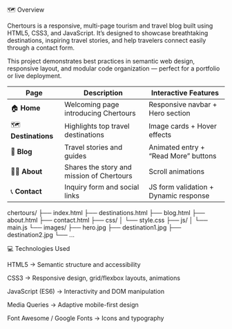 🗺️ Overview

Chertours is a responsive, multi-page tourism and travel blog built using HTML5, CSS3, and JavaScript.
It’s designed to showcase breathtaking destinations, inspiring travel stories, and help travelers connect easily through a contact form.

This project demonstrates best practices in semantic web design, responsive layout, and modular code organization — perfect for a portfolio or live deployment.

| Page                | Description                               | Interactive Features                  |
| ------------------- | ----------------------------------------- | ------------------------------------- |
| 🏠 **Home**         | Welcoming page introducing Chertours      | Responsive navbar + Hero section      |
| 🗺️ **Destinations** | Highlights top travel destinations        | Image cards + Hover effects           |
| 📰 **Blog**         | Travel stories and guides                 | Animated entry + “Read More” buttons  |
| 👩‍💼 **About**        | Shares the story and mission of Chertours | Scroll animations                     |
| 📞 **Contact**      | Inquiry form and social links             | JS form validation + Dynamic response |

chertours/
├── index.html
├── destinations.html
├── blog.html
├── about.html
├── contact.html
├── css/
│ └── style.css
├── js/
│ └── main.js
└── images/
├── hero.jpg
├── destination1.jpg
├── destination2.jpg
└── ...

💻 Technologies Used

HTML5 → Semantic structure and accessibility

CSS3 → Responsive design, grid/flexbox layouts, animations

JavaScript (ES6) → Interactivity and DOM manipulation

Media Queries → Adaptive mobile-first design

Font Awesome / Google Fonts → Icons and typography
